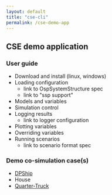 ```yaml
---
layout: default
title: "cse-cli"
permalink: /cse-demo-app
---
```


## CSE demo application

### User guide

- Download and install (linux, windows)
- Loading configuration
    - link to OspSystemStructure spec
    - link to "ssp support"
- Models and variables
- Simulation control
- Logging results
    - link to logger configuration
- Plotting variables
- Overriding variables
- Running scenarios
    - link to scenario format spec
    
### Demo co-simulation case(s)

- [DPShip](./DPShip.md)
- House
- [Quarter-Truck](./Quarter-Truck.md)

